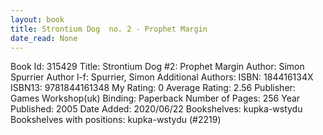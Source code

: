 ```yaml
---
layout: book
title: Strontium Dog  no. 2 - Prophet Margin
date_read: None
---
```


Book Id: 315429
Title: Strontium Dog #2: Prophet Margin
Author: Simon Spurrier
Author l-f: Spurrier, Simon
Additional Authors: 
ISBN: 184416134X
ISBN13: 9781844161348
My Rating: 0
Average Rating: 2.56
Publisher: Games Workshop(uk)
Binding: Paperback
Number of Pages: 256
Year Published: 2005
Date Added: 2020/06/22
Bookshelves: kupka-wstydu
Bookshelves with positions: kupka-wstydu (#2219)

